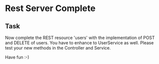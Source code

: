 # Rest Server Complete

## Task

Now complete the REST resource 'users' with the implementation of POST and DELETE of users.
You have to enhance to UserService as well. Please test your new methods in the Controller and Service.

Have fun :-)


